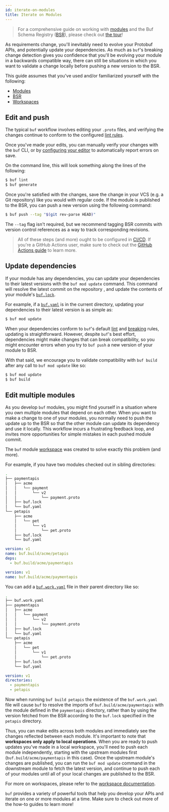 ```yaml
---
id: iterate-on-modules
title: Iterate on Modules
---
```


> For a comprehensive guide on working with [modules](../bsr/overview.md#module) and the Buf
> Schema Registry ([BSR](../bsr/overview.md)), please check out [the tour](../tour/introduction.md)!

As requirements change, you'll inevitably need to evolve your Protobuf APIs,
and potentially update your dependencies. As much as `buf`'s breaking change detection
gives you confidence that you'll be evolving your module in a backwards
compatible way, there can still be situations in which you want to validate a change
locally before pushing a new version to the BSR.

This guide assumes that you've used and/or familiarized yourself with the following:

  - [Modules](../bsr/overview.md#module)
  - [BSR](../bsr/overview.md)
  - [Workspaces](../reference/workspaces.md)

## Edit and push

The typical `buf` workflow involves editing your `.proto` files, and verifying
the changes continue to conform to the configured [lint rules](../lint/rules.md).

Once you've made your edits, you can manually verify your changes with the `buf` CLI,
or by [configuring your editor](../editor-integration.mdx) to automatically
report errors on save.

On the command line, this will look something along the lines of the following:

```sh
$ buf lint
$ buf generate
```

Once you're satisfied with the changes, save the change in your VCS (e.g. a Git repository)
like you would with regular code. If the module is published to the BSR, you can push a new
version using the following command:

```sh
$ buf push --tag "$(git rev-parse HEAD)"
```

The `--tag` flag isn't required, but we recommend tagging BSR commits with
version control references as a way to track corresponding revisions.

> All of these steps (and more) ought to be configured in [CI/CD](../ci-cd/setup.md). If you're a
> GitHub Actions user, make sure to check out the [GitHub Actions guide](../ci-cd/github-actions.md)
> to learn more.

## Update dependencies

If your module has any dependencies, you can update your dependencies to their latest versions
with the `buf mod update` command. This command will resolve the latest commit on the repository
, and update the contents of your module's [`buf.lock`](../configuration/v1/buf-lock.md).

For example, if a [`buf.yaml`](../configuration/v1/buf-yaml.md) is in the current directory,
updating your dependencies to their latest version is as simple as:

```sh
$ buf mod update
```

When your dependencies conform to `buf`'s default [lint](../lint/rules.md) and [breaking](../breaking/rules.md) rules,
updating is straightforward. However, despite `buf`'s best effort, dependencies might make changes that can break
compatibility, so you might encounter errors when you try to `buf push` a new version of your module to BSR.

With that said, we encourage you to validate compatibility with `buf build` after any call to `buf mod update`
like so:

```sh
$ buf mod update
$ buf build
```

## Edit multiple modules

As you develop `buf` modules, you might find yourself in a situation where you own multiple modules
that depend on each other. When you want to make a change to one of your modules, you normally need
to push the update up to the BSR so that the other module can update its dependency and use it
locally. This workflow incurs a frustrating feedback loop, and invites more opportunities for simple
mistakes in each pushed module commit.

The `buf` module [workspace](../reference/workspaces.md) was created to solve exactly this problem (and more).

For example, if you have two modules checked out in sibling directories:

```sh
.
├── paymentapis
│   ├── acme
│   │   └── payment
│   │       └── v2
│   │           └── payment.proto
│   ├── buf.lock
│   └── buf.yaml
└── petapis
    ├── acme
    │   └── pet
    │       └── v1
    │           └── pet.proto
    ├── buf.lock
    └── buf.yaml
```

```yaml title="petapis/buf.yaml"
version: v1
name: buf.build/acme/petapis
deps:
  - buf.build/acme/paymentapis
```

```yaml title="paymentapis/buf.yaml"
version: v1
name: buf.build/acme/paymentapis
```

You can add a [`buf.work.yaml`](../configuration/v1/buf-work-yaml.md) file in their parent directory like so:

```sh
.
├── buf.work.yaml
├── paymentapis
│   ├── acme
│   │   └── payment
│   │       └── v2
│   │           └── payment.proto
│   ├── buf.lock
│   └── buf.yaml
└── petapis
    ├── acme
    │   └── pet
    │       └── v1
    │           └── pet.proto
    ├── buf.lock
    └── buf.yaml
```

```yaml title="buf.work.yaml"
version: v1
directories:
  - paymentapis
  - petapis
```

Now when running `buf build petapis` the existence of the `buf.work.yaml` file will cause `buf`
to resolve the imports of `buf.build/acme/paymentapis` with the module defined in the `paymentapis`
directory, rather than by using the version fetched from the BSR according to the `buf.lock` specified
in the `petapis` directory.

Thus, you can make edits across both modules and immediately see the changes reflected between each module.
It's important to note that **workspaces only apply to local operations**. When you are ready to push
updates you've made in a local workspace, you'll need to push each module independently, starting with
the upstream modules first (`buf.build/acme/paymentapis` in this case). Once the upstream module's changes
are published, you can run the `buf mod update` command in the downstream module to fetch the latest version,
and continue to push each of your modules until all of your local changes are published to the BSR.

For more on workspaces, please refer to the [workspace documentation](../reference/workspaces.md).

`buf` provides a variety of powerful tools that help you develop your APIs and iterate on one or more
modules at a time. Make sure to check out more of the how-to guides to learn more!
